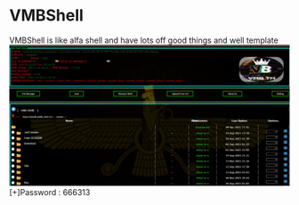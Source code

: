 # VMBShell
VMBShell is like alfa shell and have lots off good things and well template
![alt text](https://github.com/6Mr6Vrs6/VMBShell/blob/main/VMBSHELL.jpg)
[+]Password : 666313<br/>
